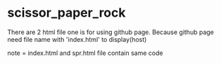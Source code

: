 # scissor_paper_rock
There are 2 html file one is for using github page. Because github page 
need file name with 'index.html' to display(host)

note = index.html and spr.html file contain same code
